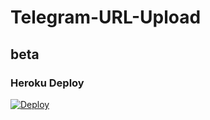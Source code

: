 # Telegram-URL-Upload

## beta

### Heroku Deploy
[![Deploy](https://www.herokucdn.com/deploy/button.svg)](https://heroku.com/deploy)
